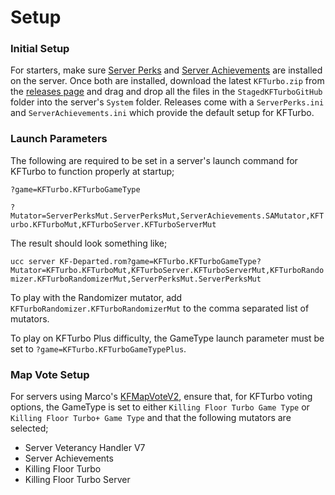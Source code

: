 # Setup
### Initial Setup
For starters, make sure [Server Perks](https://forums.tripwireinteractive.com/index.php?threads/mut-per-server-stats.36898/) and [Server Achievements](https://github.com/scaryghost/ServerAchievements) are installed on the server. Once both are installed, download the latest `KFTurbo.zip` from the [releases page](https://github.com/KFPilot/KFTurbo/releases) and drag and drop all the files in the `StagedKFTurboGitHub` folder into the server's `System` folder. Releases come with a `ServerPerks.ini` and `ServerAchievements.ini` which provide the default setup for KFTurbo.

### Launch Parameters
The following are required to be set in a server's launch command for KFTurbo to function properly at startup;

`?game=KFTurbo.KFTurboGameType`

`?Mutator=ServerPerksMut.ServerPerksMut,ServerAchievements.SAMutator,KFTurbo.KFTurboMut,KFTurboServer.KFTurboServerMut`

The result should look something like;

`ucc server KF-Departed.rom?game=KFTurbo.KFTurboGameType?Mutator=KFTurbo.KFTurboMut,KFTurboServer.KFTurboServerMut,KFTurboRandomizer.KFTurboRandomizerMut,ServerPerksMut.ServerPerksMut`

To play with the Randomizer mutator, add `KFTurboRandomizer.KFTurboRandomizerMut` to the comma separated list of mutators.

To play on KFTurbo Plus difficulty, the GameType launch parameter must be set to `?game=KFTurbo.KFTurboGameTypePlus`.

### Map Vote Setup
For servers using Marco's [KFMapVoteV2](https://forums.tripwireinteractive.com/index.php?threads/mod-voting-handler-fix.43202/), ensure that, for KFTurbo voting options, the GameType is set to either `Killing Floor Turbo Game Type` or `Killing Floor Turbo+ Game Type` and that the following mutators are selected;
- Server Veterancy Handler V7
- Server Achievements
- Killing Floor Turbo
- Killing Floor Turbo Server
